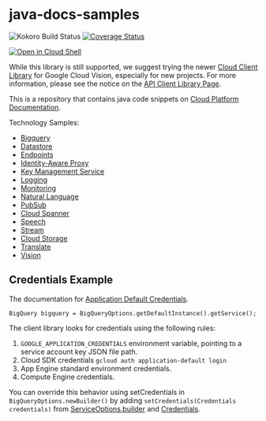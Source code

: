 # java-docs-samples

![Kokoro Build Status](https://storage.googleapis.com/cloud-devrel-kokoro-resources/java/badges/java-docs-samples.png)
[![Coverage Status](https://codecov.io/gh/GoogleCloudPlatform/java-docs-samples/branch/master/graph/badge.svg)](https://codecov.io/gh/GoogleCloudPlatform/java-docs-samples)

<a href="https://console.cloud.google.com/cloudshell/open?git_repo=https://github.com/GoogleCloudPlatform/java-docs-samples&page=editor&open_in_editor=README.md">
<img alt="Open in Cloud Shell" src ="http://gstatic.com/cloudssh/images/open-btn.png"></a>

While this library is still supported, we suggest trying the newer [Cloud Client Library](https://developers.google.com/api-client-library/java/apis/vision/v1) for Google Cloud Vision, especially for new projects. For more information, please see the notice on the [API Client Library Page](https://developers.google.com/api-client-library/java/apis/vision/v1).

This is a repository that contains java code snippets on [Cloud Platform Documentation](https://cloud.google.com/docs/).

Technology Samples:

* [Bigquery](bigquery)
* [Datastore](datastore)
* [Endpoints](endpoints)
* [Identity-Aware Proxy](iap)
* [Key Management Service](kms)
* [Logging](logging)
* [Monitoring](monitoring)
* [Natural Language](language)
* [PubSub](pubsub)
* [Cloud Spanner](spanner)
* [Speech](speech)
* [Stream](https://docs.oracle.com/javase/8/docs/api/java/util/stream/Stream.html)
* [Cloud Storage](storage)
* [Translate](translate)
* [Vision](vision)

## Credentials Example

The documentation for [Application Default Credentials](https://developers.google.com/identity/protocols/application-default-credentials).

`BigQuery bigquery = BigQueryOptions.getDefaultInstance().getService();`

The client library looks for credentials using the following rules:

1. `GOOGLE_APPLICATION_CREDENTIALS` environment variable, pointing to a service account key JSON file path.
2. Cloud SDK credentials `gcloud auth application-default login`
3. App Engine standard environment credentials.
4. Compute Engine credentials.

You can override this behavior using setCredentials in `BigQueryOptions.newBuilder()` by adding `setCredentials(Credentials credentials)` from [ServiceOptions.builder](http://googlecloudplatform.github.io/google-cloud-java/0.12.0/apidocs/com/google/cloud/ServiceOptions.Builder.html#setCredentials-com.google.auth.Credentials-) and [Credentials](http://google.github.io/google-auth-library-java/releases/0.6.0/apidocs/com/google/auth/Credentials.html?is-external=true).
